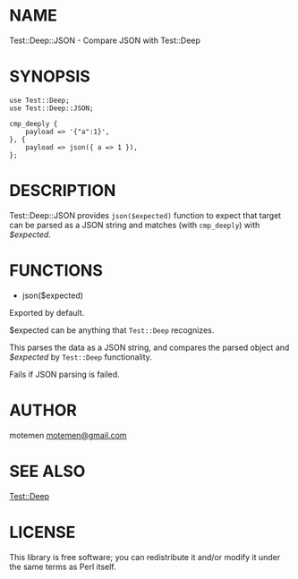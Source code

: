 # NAME

Test::Deep::JSON - Compare JSON with Test::Deep

# SYNOPSIS

    use Test::Deep;
    use Test::Deep::JSON;

    cmp_deeply {
        payload => '{"a":1}',
    }, {
        payload => json({ a => 1 }),
    };

# DESCRIPTION

Test::Deep::JSON provides `json($expected)` function to expect that
target can be parsed as a JSON string and matches (with `cmp_deeply`) with
_$expected_.

# FUNCTIONS

- json($expected)

Exported by default.

$expected can be anything that `Test::Deep` recognizes.

This parses the data as a JSON string, and compares the parsed object
and _$expected_ by `Test::Deep` functionality.

Fails if JSON parsing is failed.

# AUTHOR

motemen <motemen@gmail.com>

# SEE ALSO

[Test::Deep](http://search.cpan.org/perldoc?Test::Deep)

# LICENSE

This library is free software; you can redistribute it and/or modify
it under the same terms as Perl itself.